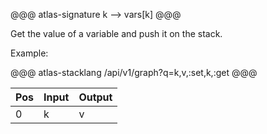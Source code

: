 @@@ atlas-signature
k
-->
vars[k]
@@@

Get the value of a variable and push it on the stack.

Example:

@@@ atlas-stacklang
/api/v1/graph?q=k,v,:set,k,:get
@@@

<table><thead><th>Pos</th><th>Input</th><th>Output</th></thead><tbody><tr>
<td>0</td>
<td>k</td>
<td>v</td>
</tr></tbody></table>
